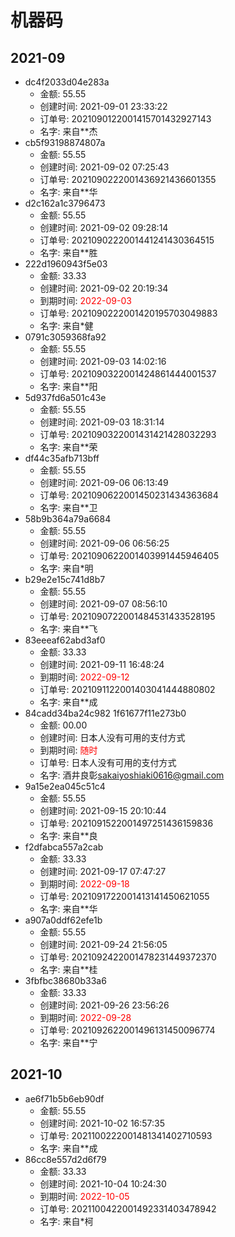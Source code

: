 # 机器码
## 2021-09
* dc4f2033d04e283a
  * 金额: 55.55
  * 创建时间: 2021-09-01 23:33:22
  * 订单号: 2021090122001415701432927143
  * 名字: 来自**杰
* cb5f93198874807a
  * 金额: 55.55
  * 创建时间: 2021-09-02 07:25:43
  * 订单号: 2021090222001436921436601355
  * 名字: 来自**华
* d2c162a1c3796473
  * 金额: 55.55
  * 创建时间: 2021-09-02 09:28:14
  * 订单号: 2021090222001441241430364515
  * 名字: 来自**胜
* 222d1960943f5e03
  * 金额: 33.33
  * 创建时间: 2021-09-02 20:19:34
  * 到期时间: <font color=red>2022-09-03</font >
  * 订单号: 2021090222001420195703049883
  * 名字: 来自*健
* 0791c3059368fa92
  * 金额: 55.55
  * 创建时间: 2021-09-03 14:02:16
  * 订单号: 2021090322001424861444001537
  * 名字: 来自**阳
* 5d937fd6a501c43e
  * 金额: 55.55
  * 创建时间: 2021-09-03 18:31:14
  * 订单号: 2021090322001431421428032293
  * 名字: 来自**荣
* df44c35afb713bff
  * 金额: 55.55
  * 创建时间: 2021-09-06 06:13:49
  * 订单号: 2021090622001450231434363684
  * 名字: 来自**卫
* 58b9b364a79a6684
  * 金额: 55.55
  * 创建时间: 2021-09-06 06:56:25
  * 订单号: 2021090622001403991445946405
  * 名字: 来自*明
* b29e2e15c741d8b7
  * 金额: 55.55
  * 创建时间: 2021-09-07 08:56:10
  * 订单号: 2021090722001484531433528195
  * 名字: 来自**飞
* 83eeeaf62abd3af0
  * 金额: 33.33
  * 创建时间: 2021-09-11 16:48:24
  * 到期时间: <font color=red>2022-09-12</font >
  * 订单号: 2021091122001403041444880802
  * 名字: 来自**成
* 84cadd34ba24c982 1f61677f11e273b0
  * 金额: 00.00
  * 创建时间: 日本人没有可用的支付方式
  * 到期时间: <font color=red>随时</font >
  * 订单号: 日本人没有可用的支付方式
  * 名字: 酒井良彰<sakaiyoshiaki0616@gmail.com>
* 9a15e2ea045c51c4
  * 金额: 55.55
  * 创建时间: 2021-09-15 20:10:44
  * 订单号: 2021091522001497251436159836
  * 名字: 来自**良
* f2dfabca557a2cab
  * 金额: 33.33
  * 创建时间: 2021-09-17 07:47:27
  * 到期时间: <font color=red>2022-09-18</font >
  * 订单号: 2021091722001413141450621055
  * 名字: 来自**华
* a907a0ddf62efe1b
  * 金额: 55.55
  * 创建时间: 2021-09-24 21:56:05
  * 订单号: 2021092422001478231449372370
  * 名字: 来自**桂
* 3fbfbc38680b33a6
  * 金额: 33.33
  * 创建时间: 2021-09-26 23:56:26
  * 到期时间: <font color=red>2022-09-28</font >
  * 订单号: 2021092622001496131450096774
  * 名字: 来自**宁

## 2021-10
* ae6f71b5b6eb90df
  * 金额: 55.55
  * 创建时间: 2021-10-02 16:57:35
  * 订单号: 2021100222001481341402710593
  * 名字: 来自**成
* 86cc8e557d2d6f79
  * 金额: 33.33
  * 创建时间: 2021-10-04 10:24:30
  * 到期时间: <font color=red>2022-10-05</font >
  * 订单号: 2021100422001492331403478942
  * 名字: 来自*柯